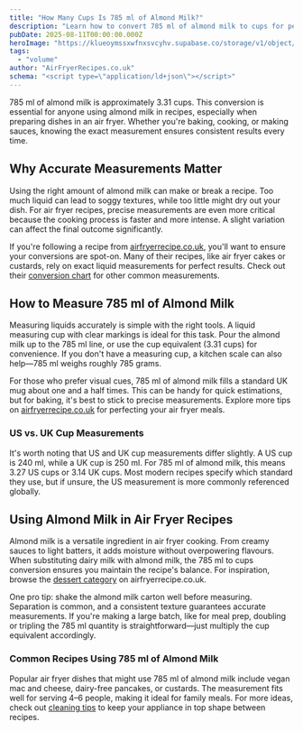 ```yaml
---
title: "How Many Cups Is 785 ml of Almond Milk?"
description: "Learn how to convert 785 ml of almond milk to cups for perfect baking and cooking every time. Get precise measurements in seconds!"
pubDate: 2025-08-11T00:00:00.000Z
heroImage: "https://klueoymssxwfnxsvcyhv.supabase.co/storage/v1/object/public/md/how-many-cups-is-785-ml-of-almond-milk-7c20ec4e.webp"
tags:
  - "volume"
author: "AirFryerRecipes.co.uk"
schema: "<script type=\"application/ld+json\"></script>"
---
```


<p>785 ml of almond milk is approximately 3.31 cups. This conversion is essential for anyone using almond milk in recipes, especially when preparing dishes in an air fryer. Whether you're baking, cooking, or making sauces, knowing the exact measurement ensures consistent results every time.</p>  

<h2>Why Accurate Measurements Matter</h2>  
<p>Using the right amount of almond milk can make or break a recipe. Too much liquid can lead to soggy textures, while too little might dry out your dish. For air fryer recipes, precise measurements are even more critical because the cooking process is faster and more intense. A slight variation can affect the final outcome significantly.</p>  
<p>If you're following a recipe from <a href=https://www.airfryerrecipe.co.uk/recipes>airfryerrecipe.co.uk</a>, you'll want to ensure your conversions are spot-on. Many of their recipes, like air fryer cakes or custards, rely on exact liquid measurements for perfect results. Check out their <a href=https://www.airfryerrecipe.co.uk/air-fryer-conversion-chart>conversion chart</a> for other common measurements.</p>  

<h2>How to Measure 785 ml of Almond Milk</h2>  
<p>Measuring liquids accurately is simple with the right tools. A liquid measuring cup with clear markings is ideal for this task. Pour the almond milk up to the 785 ml line, or use the cup equivalent (3.31 cups) for convenience. If you don't have a measuring cup, a kitchen scale can also help—785 ml weighs roughly 785 grams.</p>  
<p>For those who prefer visual cues, 785 ml of almond milk fills a standard UK mug about one and a half times. This can be handy for quick estimations, but for baking, it's best to stick to precise measurements. Explore more tips on <a href=https://www.airfryerrecipe.co.uk>airfryerrecipe.co.uk</a> for perfecting your air fryer meals.</p>  

<h3>US vs. UK Cup Measurements</h3>  
<p>It's worth noting that US and UK cup measurements differ slightly. A US cup is 240 ml, while a UK cup is 250 ml. For 785 ml of almond milk, this means 3.27 US cups or 3.14 UK cups. Most modern recipes specify which standard they use, but if unsure, the US measurement is more commonly referenced globally.</p>  

<h2>Using Almond Milk in Air Fryer Recipes</h2>  
<p>Almond milk is a versatile ingredient in air fryer cooking. From creamy sauces to light batters, it adds moisture without overpowering flavours. When substituting dairy milk with almond milk, the 785 ml to cups conversion ensures you maintain the recipe's balance. For inspiration, browse the <a href=https://www.airfryerrecipe.co.uk/recipe-category/dessert>dessert category</a> on airfryerrecipe.co.uk.</p>  
<p>One pro tip: shake the almond milk carton well before measuring. Separation is common, and a consistent texture guarantees accurate measurements. If you're making a large batch, like for meal prep, doubling or tripling the 785 ml quantity is straightforward—just multiply the cup equivalent accordingly.</p>  

<h3>Common Recipes Using 785 ml of Almond Milk</h3>  
<p>Popular air fryer dishes that might use 785 ml of almond milk include vegan mac and cheese, dairy-free pancakes, or custards. The measurement fits well for serving 4–6 people, making it ideal for family meals. For more ideas, check out <a href=https://www.airfryerrecipe.co.uk/air-fryer-cleaner>cleaning tips</a> to keep your appliance in top shape between recipes.</p>
